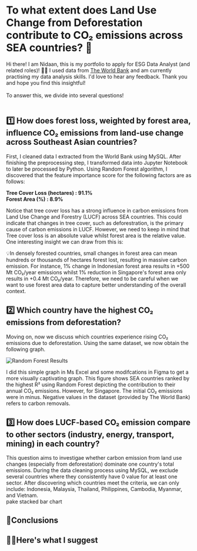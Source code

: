 # To what extent does Land Use Change from Deforestation contribute to CO₂ emissions across SEA countries? 🌳
Hi there! I am Nidaan, this is my portfolio to apply for ESG Data Analyst (and related roles)! 🙌🏻 I used data from [The World Bank](https://databank.worldbank.org/) and am currently practising my data analysis skills. I'd love to hear any feedback. Thank you and hope you find this insightful!<br /><br />
To answer this, we divide into several questions! <br /> <br />

## 1️⃣ How does forest loss, weighted by forest area, influence CO₂ emissions from land-use change across Southeast Asian countries?
First, I cleaned data I extracted from the World Bank using MySQL. After finishing the preprocessing step, I transformed data into Jupyter Notebook to later be processed by Python. Using Random Forest algorithm, I discovered that the feature importance score for the following factors are as follows: <br />

**Tree Cover Loss (hectares) : 91.1%** <br />
**Forest Area (%) : 8.9%** <br />

Notice that tree cover loss has a strong influence in carbon emissions from Land Use Change and Forestry (LUCF) across SEA countries. This could indicate that changes in tree cover, such as deforestration, is the primary cause of carbon emissions in LUCF. However, we need to keep in mind that Tree cover loss is an absolute value whilst forest area is the relative value. One interesting insight we can draw from this is: <br /> 

💡In densely forested countries, small changes in forest area can mean hundreds or thousands of hectares forest lost, resulting in massive carbon emission. For instance, 1% change in Indonesian forest area results in +500 Mt CO₂/year emissions whilst 1% reduction in Singapore's forest area only results in +0.4 Mt CO₂/year. Therefore, we need to be careful when we want to use forest area data to capture better understanding of the overall context. <br />

## 2️⃣ Which country have the highest CO₂ emissions from deforestation?
Moving on, now we discuss which countries experience rising CO₂ emissions due to deforestation. Using the same dataset, we now obtain the following graph. 

![Random Forest Results](https://github.com/user-attachments/assets/0d5b68ce-f13b-4c73-8765-ec1b851daa06)

I did this simple graph in Ms Excel and  some modifcations in Figma to get a more visually captivating graph. This figure shows SEA countries ranked by the highest R² using Random Forest depicting the contribution to their annual CO₂ emissions. However, for Singapore. The initial CO₂ emissions were in minus. Negative values in the dataset (provided by The World Bank) refers to carbon removals.
<br /> 
## 3️⃣ How does LUCF-based CO₂ emission compare to other sectors (industry, energy, transport, mining) in each country?
This question aims to investigae whether carbon emission from land use changes (especially from deforestation) dominate one country's total emissions. During the data cleaning process using MySQL, we exclude several countries where they consistently have 0 value for at least one sector. After discovering which countries meet the criteria, we can only include: Indonesia, Malaysia, Thailand, Philippines, Cambodia, Myanmar, and Vietnam. 
 <br /> pake stacked bar chart

## 📝Conclusions

## 🙋‍♀️Here's what I suggest
